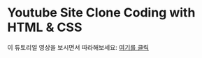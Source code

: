 # Youtube Site Clone Coding with HTML & CSS

이 튜토리얼 영상을 보시면서 따라해보세요: [여기를 클릭](https://youtu.be/67stn7Pu7s4)

<!-- ## Small Screen

![small](https://github.com/dream-ellie/youtube-site/blob/master/demo/mobile.png)

## Wide Screen

![wide](https://github.com/dream-ellie/youtube-site/blob/master/demo/desktop.png) -->
